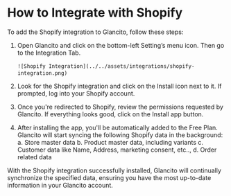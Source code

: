 # How to Integrate with Shopify

To add the Shopify integration to Glancito, follow these steps:

1.	Open Glancito and click on the bottom-left Setting’s menu icon. Then go to the Integration Tab.

        ![Shopify Integration](../../assets/integrations/shopify-integration.png)
      

2.	Look for the Shopify integration and click on the Install icon next to it. If prompted, log into your Shopify account.
3.	Once you're redirected to Shopify, review the permissions requested by Glancito. If everything looks good, click on the Install app button.
4.	After installing the app, you'll be automatically added to the Free Plan. Glancito will start syncing the following Shopify data in the background:
      a.	Store master data
      b.	Product master data, including variants
      c.	Customer data like Name, Address, marketing consent, etc..,
      d.	Order related data

With the Shopify integration successfully installed, Glancito will continually synchronize the specified data, ensuring you have the most up-to-date information in your Glancito account.

